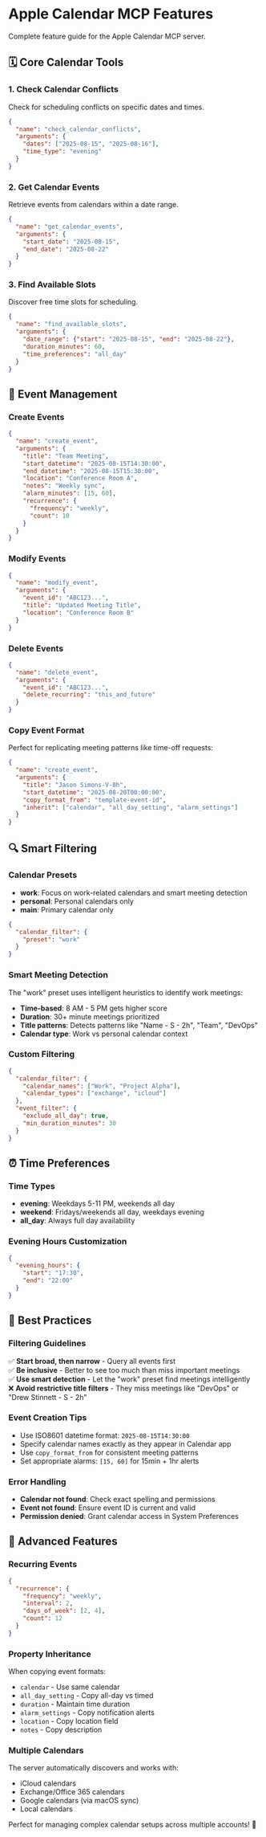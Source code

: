 # Apple Calendar MCP Features

Complete feature guide for the Apple Calendar MCP server.

## 🗓️ Core Calendar Tools

### 1. Check Calendar Conflicts

Check for scheduling conflicts on specific dates and times.

```json
{
  "name": "check_calendar_conflicts",
  "arguments": {
    "dates": ["2025-08-15", "2025-08-16"],
    "time_type": "evening"
  }
}
```

### 2. Get Calendar Events

Retrieve events from calendars within a date range.

```json
{
  "name": "get_calendar_events", 
  "arguments": {
    "start_date": "2025-08-15",
    "end_date": "2025-08-22"
  }
}
```

### 3. Find Available Slots

Discover free time slots for scheduling.

```json
{
  "name": "find_available_slots",
  "arguments": {
    "date_range": {"start": "2025-08-15", "end": "2025-08-22"},
    "duration_minutes": 60,
    "time_preferences": "all_day"
  }
}
```

## 📝 Event Management

### Create Events

```json
{
  "name": "create_event",
  "arguments": {
    "title": "Team Meeting",
    "start_datetime": "2025-08-15T14:30:00",
    "end_datetime": "2025-08-15T15:30:00",
    "location": "Conference Room A",
    "notes": "Weekly sync",
    "alarm_minutes": [15, 60],
    "recurrence": {
      "frequency": "weekly",
      "count": 10
    }
  }
}
```

### Modify Events

```json
{
  "name": "modify_event",
  "arguments": {
    "event_id": "ABC123...",
    "title": "Updated Meeting Title",
    "location": "Conference Room B"
  }
}
```

### Delete Events

```json
{
  "name": "delete_event",
  "arguments": {
    "event_id": "ABC123...",
    "delete_recurring": "this_and_future"
  }
}
```

### Copy Event Format

Perfect for replicating meeting patterns like time-off requests:

```json
{
  "name": "create_event",
  "arguments": {
    "title": "Jason Simons-V-8h",
    "start_datetime": "2025-08-20T00:00:00",
    "copy_format_from": "template-event-id",
    "inherit": ["calendar", "all_day_setting", "alarm_settings"]
  }
}
```

## 🔍 Smart Filtering

### Calendar Presets

- **work**: Focus on work-related calendars and smart meeting detection
- **personal**: Personal calendars only
- **main**: Primary calendar only

```json
{
  "calendar_filter": {
    "preset": "work"
  }
}
```

### Smart Meeting Detection

The "work" preset uses intelligent heuristics to identify work meetings:

- **Time-based**: 8 AM - 5 PM gets higher score
- **Duration**: 30+ minute meetings prioritized  
- **Title patterns**: Detects patterns like "Name - S - 2h", "Team", "DevOps"
- **Calendar type**: Work vs personal calendar context

### Custom Filtering

```json
{
  "calendar_filter": {
    "calendar_names": ["Work", "Project Alpha"],
    "calendar_types": ["exchange", "icloud"]
  },
  "event_filter": {
    "exclude_all_day": true,
    "min_duration_minutes": 30
  }
}
```

## ⏰ Time Preferences

### Time Types

- **evening**: Weekdays 5-11 PM, weekends all day
- **weekend**: Fridays/weekends all day, weekdays evening  
- **all_day**: Always full day availability

### Evening Hours Customization

```json
{
  "evening_hours": {
    "start": "17:30",
    "end": "22:00"
  }
}
```

## 🎯 Best Practices

### Filtering Guidelines

✅ **Start broad, then narrow** - Query all events first  
✅ **Be inclusive** - Better to see too much than miss important meetings  
✅ **Use smart detection** - Let the "work" preset find meetings intelligently  
❌ **Avoid restrictive title filters** - They miss meetings like "DevOps" or "Drew Stinnett - S - 2h"

### Event Creation Tips

- Use ISO8601 datetime format: `2025-08-15T14:30:00`
- Specify calendar names exactly as they appear in Calendar app
- Use `copy_format_from` for consistent meeting patterns
- Set appropriate alarms: `[15, 60]` for 15min + 1hr alerts

### Error Handling

- **Calendar not found**: Check exact spelling and permissions
- **Event not found**: Ensure event ID is current and valid
- **Permission denied**: Grant calendar access in System Preferences

## 🔧 Advanced Features

### Recurring Events

```json
{
  "recurrence": {
    "frequency": "weekly",
    "interval": 2,
    "days_of_week": [2, 4],
    "count": 12
  }
}
```

### Property Inheritance

When copying event formats:

- `calendar` - Use same calendar
- `all_day_setting` - Copy all-day vs timed
- `duration` - Maintain time duration
- `alarm_settings` - Copy notification alerts
- `location` - Copy location field
- `notes` - Copy description

### Multiple Calendars

The server automatically discovers and works with:

- iCloud calendars
- Exchange/Office 365 calendars  
- Google calendars (via macOS sync)
- Local calendars

Perfect for managing complex calendar setups across multiple accounts! 🎉
